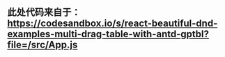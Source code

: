 ## 此处代码来自于： https://codesandbox.io/s/react-beautiful-dnd-examples-multi-drag-table-with-antd-gptbl?file=/src/App.js
